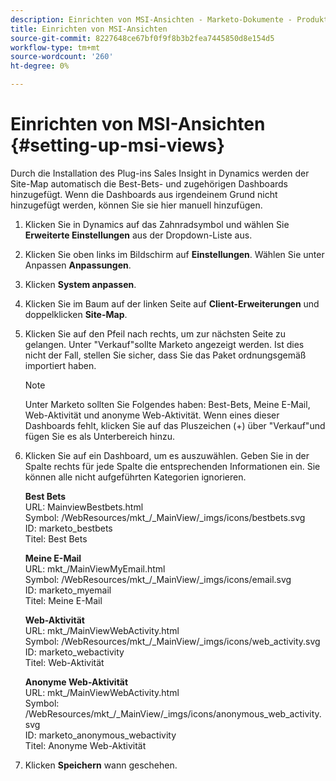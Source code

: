 ```yaml
---
description: Einrichten von MSI-Ansichten - Marketo-Dokumente - Produktdokumentation
title: Einrichten von MSI-Ansichten
source-git-commit: 8227648ce67bf0f9f8b3b2fea7445850d8e154d5
workflow-type: tm+mt
source-wordcount: '260'
ht-degree: 0%

---
```


# Einrichten von MSI-Ansichten {#setting-up-msi-views}

Durch die Installation des Plug-ins Sales Insight in Dynamics werden der Site-Map automatisch die Best-Bets- und zugehörigen Dashboards hinzugefügt. Wenn die Dashboards aus irgendeinem Grund nicht hinzugefügt werden, können Sie sie hier manuell hinzufügen.

1. Klicken Sie in Dynamics auf das Zahnradsymbol und wählen Sie **Erweiterte Einstellungen** aus der Dropdown-Liste aus.

1. Klicken Sie oben links im Bildschirm auf **Einstellungen**. Wählen Sie unter Anpassen **Anpassungen**.

1. Klicken **System anpassen**.

1. Klicken Sie im Baum auf der linken Seite auf **Client-Erweiterungen** und doppelklicken **Site-Map**.

1. Klicken Sie auf den Pfeil nach rechts, um zur nächsten Seite zu gelangen. Unter &quot;Verkauf&quot;sollte Marketo angezeigt werden. Ist dies nicht der Fall, stellen Sie sicher, dass Sie das Paket ordnungsgemäß importiert haben.

   >[!NOTE]
   >
   >Unter Marketo sollten Sie Folgendes haben: Best-Bets, Meine E-Mail, Web-Aktivität und anonyme Web-Aktivität. Wenn eines dieser Dashboards fehlt, klicken Sie auf das Pluszeichen (+) über &quot;Verkauf&quot;und fügen Sie es als Unterbereich hinzu.

1. Klicken Sie auf ein Dashboard, um es auszuwählen. Geben Sie in der Spalte rechts für jede Spalte die entsprechenden Informationen ein. Sie können alle nicht aufgeführten Kategorien ignorieren.

   **Best Bets**</br>
URL: MainviewBestbets.html</br>
Symbol: /WebResources/mkt_/_MainView/_imgs/icons/bestbets.svg</br>
ID: marketo_bestbets</br>
Titel: Best Bets

   **Meine E-Mail**</br>
URL: mkt_/MainViewMyEmail.html</br>
Symbol: /WebResources/mkt_/_MainView/_imgs/icons/email.svg</br>
ID: marketo_myemail</br>
Titel: Meine E-Mail

   **Web-Aktivität**</br>
URL: mkt_/MainViewWebActivity.html</br>
Symbol: /WebResources/mkt_/_MainView/_imgs/icons/web_activity.svg</br>
ID: marketo_webactivity</br>
Titel: Web-Aktivität

   **Anonyme Web-Aktivität**</br>
URL: mkt_/MainViewWebActivity.html</br>
Symbol: /WebResources/mkt_/_MainView/_imgs/icons/anonymous_web_activity.svg</br>
ID: marketo_anonymous_webactivity</br>
Titel: Anonyme Web-Aktivität

1. Klicken **Speichern** wann geschehen.
